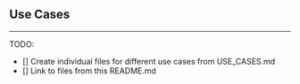 ## Use Cases
---

TODO:
- [] Create individual files for different use cases from USE_CASES.md
- [] Link to files from this README.md
